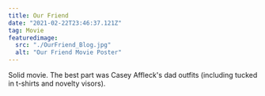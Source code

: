 ```yaml
---
title: Our Friend
date: "2021-02-22T23:46:37.121Z"
tag: Movie
featuredimage:
  src: "./OurFriend_Blog.jpg"
  alt: "Our Friend Movie Poster"
---
```


Solid movie. The best part was Casey Affleck's dad outfits (including tucked in t-shirts and novelty visors).
